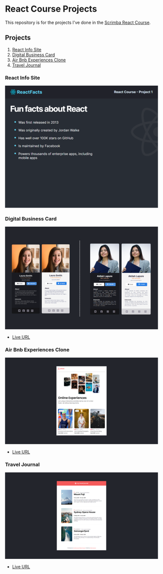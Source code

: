 # React Course Projects

This repository is for the projects I've done in the [Scrimba React Course](https://scrimba.com/learn/learnreact).

## Projects

1. [React Info Site](#react-info-site) 
2. [Digital Business Card](#digital-business-card) 
3. [Air Bnb Experiences Clone](#air-bnb-experiences-clone)
4. [Travel Journal](#travel-journal)

### React Info Site
![](first-react-project/finished.png)

### Digital Business Card
![](digital-business-card-project/finished.png)
- [Live URL](https://byooki-digital-business-card.netlify.app/)

### Air Bnb Experiences Clone
![](air-bnb-exp-clone/finished.png)
- [Live URL](https://byooki-airbnb-experiences-clone.netlify.app/)

### Travel Journal
![](travel-journal/finished.png)
- [Live URL](https://byooki-travel-journal.netlify.app/)